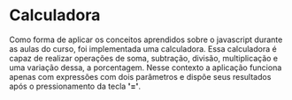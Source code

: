 # Calculadora

Como forma de aplicar os conceitos aprendidos sobre o javascript durante as aulas do curso, foi implementada uma calculadora. Essa calculadora é capaz de realizar operações de soma, subtração, divisão, multiplicação e uma variação dessa, a porcentagem. Nesse contexto a aplicação funciona apenas com expressões com dois parâmetros e dispõe seus resultados após o pressionamento da tecla <b>'='</b>.